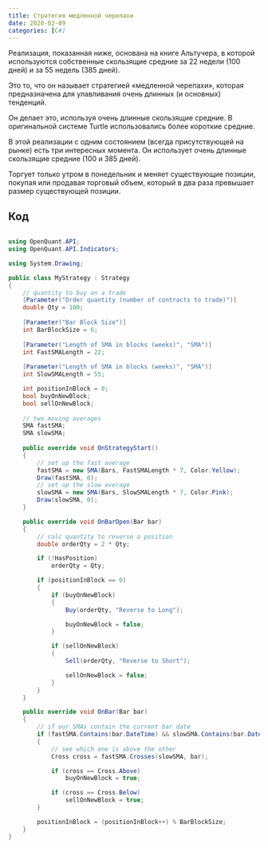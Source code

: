 ```yaml
---
title: Стратегия медленной черепахи
date: 2020-02-09
categories: [C#]
---
```



Реализация, показанная ниже, основана на книге Альтучера, в которой используются собственные скользящие средние за 22 недели (100 дней) и за 55 недель (385 дней). 

Это то, что он называет стратегией «медленной черепахи», которая предназначена для улавливания очень длинных (и основных) тенденций. 

Он делает это, используя очень длинные скользящие средние. В оригинальной системе Turtle использовались более короткие средние. 

В этой реализации с одним состоянием (всегда присутствующей на рынке) есть три интересных момента. Он использует очень длинные скользящие средние (100 и 385 дней).

Торгует только утром в понедельник и меняет существующие позиции, покупая или продавая торговый объем, который в два раза превышает размер существующей позиции. 



## Код

```c#

using OpenQuant.API;
using OpenQuant.API.Indicators;

using System.Drawing;

public class MyStrategy : Strategy
{
	// quantity to buy on a trade
	[Parameter("Order quantity (number of contracts to trade)")]	
	double Qty = 100;
	
	[Parameter("Bar Block Size")]
	int BarBlockSize = 6;
	
	[Parameter("Length of SMA in blocks (weeks)", "SMA")]
	int FastSMALength = 22;
	
	[Parameter("Length of SMA in blocks (weeks)", "SMA")]
	int SlowSMALength = 55;

	int positionInBlock = 0;
	bool buyOnNewBlock;
	bool sellOnNewBlock;
	
	// two moving averages
	SMA fastSMA;
	SMA slowSMA;
	
	public override void OnStrategyStart()
	{		
		// set up the fast average
		fastSMA = new SMA(Bars, FastSMALength * 7, Color.Yellow);		
		Draw(fastSMA, 0);
		// set up the slow average
		slowSMA = new SMA(Bars, SlowSMALength * 7, Color.Pink);		
		Draw(slowSMA, 0);
	}

	public override void OnBarOpen(Bar bar)
	{
		// calc quantity to reverse a position
		double orderQty = 2 * Qty;

		if (!HasPosition)
			orderQty = Qty;

		if (positionInBlock == 0)
		{
			if (buyOnNewBlock)
			{
				Buy(orderQty, "Reverse to Long");

				buyOnNewBlock = false;
			}

			if (sellOnNewBlock)
			{
				Sell(orderQty, "Reverse to Short");				

				sellOnNewBlock = false;
			}
		}
	}

	public override void OnBar(Bar bar)
	{
		// if our SMAs contain the current bar date
		if (fastSMA.Contains(bar.DateTime) && slowSMA.Contains(bar.DateTime))
		{
			// see which one is above the other
			Cross cross = fastSMA.Crosses(slowSMA, bar);

			if (cross == Cross.Above)
				buyOnNewBlock = true;

			if (cross == Cross.Below)
				sellOnNewBlock = true;
		}

		positionInBlock = (positionInBlock++) % BarBlockSize;
	}
}

```

